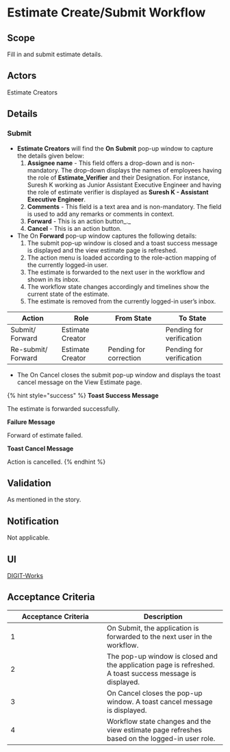 # Estimate Create/Submit Workflow

## **Scope**

Fill in and submit estimate details.

## Actors

Estimate Creators

## **Details**

### **Submit**

* **Estimate Creators** will find the **On** **Submit** pop-up window to capture the details given below:
  1. **Assignee name** - This field offers a drop-down and is non-mandatory. The drop-down displays the names of employees having the role of **Estimate\_Verifier** and their Designation. For instance, Suresh K working as Junior Assistant Executive Engineer and having the role of estimate verifier is displayed as **Suresh K - Assistant Executive Engineer**.
  2. **Comments** - This field is a text area and is non-mandatory. The field is used to add any remarks or comments in context.
  3. **Forward** - This is an action button_._
  4. **Cancel** - This is an action button.
* The On **Forward** pop-up window captures the following details:
  1. The submit pop-up window is closed and a toast success message is displayed and the view estimate page is refreshed.
  2. The action menu is loaded according to the role-action mapping of the currently logged-in user.
  3. The estimate is forwarded to the next user in the workflow and shown in its inbox.
  4. The workflow state changes accordingly and timelines show the current state of the estimate.
  5. The estimate is removed from the currently logged-in user’s inbox.

| Action             | Role             | From State             | To State                 |
| ------------------ | ---------------- | ---------------------- | ------------------------ |
| Submit/ Forward    | Estimate Creator |                        | Pending for verification |
| Re-submit/ Forward | Estimate Creator | Pending for correction | Pending for verification |

* The On Cancel closes the submit pop-up window and displays the toast cancel message on the View Estimate page.

{% hint style="success" %}
**Toast Success Message**

The estimate is forwarded successfully.

**Failure Message**

Forward of estimate failed.

**Toast Cancel Message**

Action is cancelled.
{% endhint %}

## **Validation**

As mentioned in the story.

## **Notification**

Not applicable.

## **UI**

[<img src="https://static.figma.com/uploads/b6df2735e4cb368306acf5480b50f96e69f96099" alt="" data-size="line">DIGIT-Works](https://www.figma.com/file/M2P3O9WlKtxuLCjQKxLLDg/DIGIT-Works?node-id=1828%3A31023\&t=ukJt9iBu9XkCZoOe-4)

## **Acceptance Criteria**

<table><thead><tr><th width="209">Acceptance Criteria</th><th>Description</th></tr></thead><tbody><tr><td>1</td><td>On Submit, the application is forwarded to the next user in the workflow.</td></tr><tr><td>2</td><td>The pop-up window is closed and the application page is refreshed. A toast success message is displayed.</td></tr><tr><td>3</td><td>On Cancel closes the pop-up window. A toast cancel message is displayed.</td></tr><tr><td>4</td><td>Workflow state changes and the view estimate page refreshes based on the logged-in user role.</td></tr></tbody></table>
